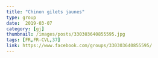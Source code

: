 ```yaml
---
title: "Chinon gilets jaunes"
type: group
date:  2019-03-07
category: [gj]
thumbnail: /images/posts/330303640855595.jpg
tags: [FR,FR-CVL,37]
link: https://www.facebook.com/groups/330303640855595/
---
```

